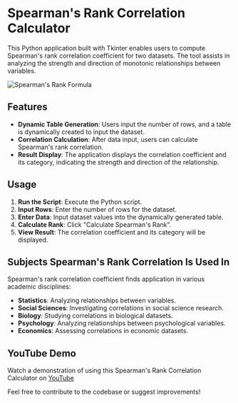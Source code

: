 # Spearman's Rank Correlation Calculator

This Python application built with Tkinter enables users to compute Spearman's rank correlation coefficient for two datasets. The tool assists in analyzing the strength and direction of monotonic relationships between variables.

![Spearman's Rank Formula](https://www.simplilearn.com/ice9/free_resources_article_thumb/Spearman%E2%80%99s_Rank_Correlation_2.png)

## Features

- **Dynamic Table Generation**: Users input the number of rows, and a table is dynamically created to input the dataset.
- **Correlation Calculation**: After data input, users can calculate Spearman's rank correlation.
- **Result Display**: The application displays the correlation coefficient and its category, indicating the strength and direction of the relationship.

## Usage

1. **Run the Script**: Execute the Python script.
2. **Input Rows**: Enter the number of rows for the dataset.
3. **Enter Data**: Input dataset values into the dynamically generated table.
4. **Calculate Rank**: Click "Calculate Spearman's Rank".
5. **View Result**: The correlation coefficient and its category will be displayed.


## Subjects Spearman's Rank Correlation Is Used In

Spearman's rank correlation coefficient finds application in various academic disciplines:

- **Statistics**: Analyzing relationships between variables.
- **Social Sciences**: Investigating correlations in social science research.
- **Biology**: Studying correlations in biological datasets.
- **Psychology**: Analyzing relationships between psychological variables.
- **Economics**: Assessing correlations in economic datasets.

## YouTube Demo

Watch a demonstration of using this Spearman's Rank Correlation Calculator on [YouTube](https://youtu.be/HbgG2THORa8)

Feel free to contribute to the codebase or suggest improvements!



